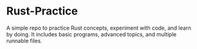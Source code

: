 # Rust-Practice
A simple repo to practice Rust concepts, experiment with code, and learn by doing. It includes basic programs, advanced topics, and multiple runnable files.
